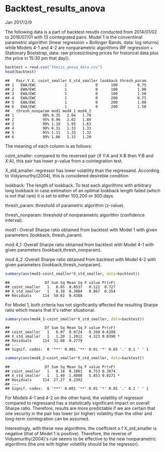 Backtest\_results\_anova
================
Jan
2017/2/9

The following data is a part of backtest resutls conducted from 2014/01/02 to 2016/07/01 with 13 cointegrated pairs. Model 1 is the conventilnal parametric algorithm (linear regression + Bollinger Bands, data: log returns) while Models 4-1 and 4-2 are nonparametric algorithms (RF regression + Stationary Bootstrap, data: raw prices(closing prices for historical data plus the price in 15:30 pm that day)).

``` r
backtest = read.csv("thesis_anova_data.csv")
head(backtest)
```

    ##   Pair.Y.X. coint_smaller X_std_smaller lookback thresh_param
    ## 1   EWA/EWC             1             0      100         0.75
    ## 2   EWA/EWC             1             0      100         1.00
    ## 3   EWA/EWC             1             0      100         1.50
    ## 4   EWA/EWC             1             0      200         0.75
    ## 5   EWA/EWC             1             0      200         1.00
    ## 6   EWA/EWC             1             0      200         1.50
    ##   thresh_nonparam mod1 mod4_1 mod4_2
    ## 1             90% 0.35   2.04   1.70
    ## 2             95% 0.96   2.02   1.80
    ## 3             99% 1.18   1.95   1.63
    ## 4             90% 0.31   1.33   1.33
    ## 5             95% 1.11   1.33   1.32
    ## 6             99% 1.06   1.32   1.20

The meaning of each column is as follows:

coint\_smaller: compared to the reversed pair (if Y:A and X:B then Y:B and X:A), this pair has lower p-value from a cointegration test.

X\_std\_smaller: regressor has lower volatility than the regressand. According to Vidyamurthy(2004), this is considered desireble condition

lookback: The length of lookback. To test each algorithms with arbitrary long lookback in case estimation of an optimal lookback length failed (which is not that rare) it is set to either 100,200 or 300 days.

thresh\_param: threshold of parametric algorithm (z-value).

thresh\_nonparam: threshold of nonparametric algorithm (confidence interval).

mod1 : Overall Sharpe ratio obtained from backtest with Model 1 with given parameters (lookback, thresh\_param).

mod 4\_1 :Overall Sharpe ratio obtained from backtest with Model 4-1 with given parameters (lookback,thresh\_nonparam).

mod 4\_2 :Overall Sharpe ratio obtained from backtest with Model 4-2 with given parameters (lookback,thresh\_nonparam).

``` r
summary(aov(mod1~coint_smaller*X_std_smaller, data=backtest))
```

    ##                Df Sum Sq Mean Sq F value Pr(>F)
    ## coint_smaller   1   0.05  0.0537   0.122  0.727
    ## X_std_smaller   1   0.38  0.3804   0.867  0.354
    ## Residuals     114  50.02  0.4388

For Model 1, both criteria has not significantly affected the resulting Sharpe ratio which means that it's rather situational.

``` r
summary(aov(mod4_1~coint_smaller*X_std_smaller, data=backtest))
```

    ##                Df Sum Sq Mean Sq F value Pr(>F)  
    ## coint_smaller   1   0.07  0.0724   0.260 0.6108  
    ## X_std_smaller   1   1.20  1.2012   4.323 0.0398 *
    ## Residuals     114  31.68  0.2779                 
    ## ---
    ## Signif. codes:  0 '***' 0.001 '**' 0.01 '*' 0.05 '.' 0.1 ' ' 1

``` r
summary(aov(mod4_2~coint_smaller*X_std_smaller, data=backtest))
```

    ##                Df Sum Sq Mean Sq F value Pr(>F)  
    ## coint_smaller   1   0.18  0.1801   0.753 0.3874  
    ## X_std_smaller   1   1.40  1.4000   5.853 0.0171 *
    ## Residuals     114  27.27  0.2392                 
    ## ---
    ## Signif. codes:  0 '***' 0.001 '**' 0.01 '*' 0.05 '.' 0.1 ' ' 1

For Models 4-1 and 4-2 on the other hand, the volatility of regressor compared to regressand has a statistically significant impact on overall Sharpe ratio. Therefore, results are more predictable if we are certain that one security in the pair has lower (or higher) volatility than the other and long-term cointegration can be assumed.

Interestingly, with these new algorithms, the coeffcient o f X\_std\_smaller is negative (that of Model 1 is positive). Therefore, the reverse of Vidyamurthy(2004)'s rule seems to be effective to the new nonparametric algorithms (the one with higher volatility should be the regressor).
